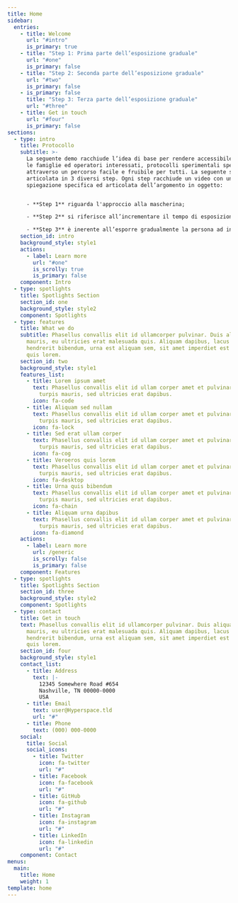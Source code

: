 ```yaml
---
title: Home
sidebar:
  entries:
    - title: Welcome
      url: "#intro"
      is_primary: true
    - title: "Step 1: Prima parte dell’esposizione graduale"
      url: "#one"
      is_primary: false
    - title: "Step 2: Seconda parte dell’esposizione graduale"
      url: "#two"
      is_primary: false
    - is_primary: false
      title: "Step 3: Terza parte dell’esposizione graduale"
      url: "#three"
    - title: Get in touch
      url: "#four"
      is_primary: false
sections:
  - type: intro
    title: Protocollo
    subtitle: >-
      La seguente demo racchiude l’idea di base per rendere accessibile a tutte
      le famiglie ed operatori interessati, protocolli sperimentali specifici,
      attraverso un percorso facile e fruibile per tutti. La seguente sezione è
      articolata in 3 diversi step. Ogni step racchiude un video con una
      spiegazione specifica ed articolata dell’argomento in oggetto:


      - **Step 1** riguarda l'approccio alla mascherina;

      - **Step 2** si riferisce all’incrementare il tempo di esposizione;

      - **Step 3** è inerente all’esporre gradualmente la persona ad indossare la mascherina.
    section_id: intro
    background_style: style1
    actions:
      - label: Learn more
        url: "#one"
        is_scrolly: true
        is_primary: false
    component: Intro
  - type: spotlights
    title: Spotlights Section
    section_id: one
    background_style: style2
    component: Spotlights
  - type: features
    title: What we do
    subtitle: Phasellus convallis elit id ullamcorper pulvinar. Duis aliquam turpis
      mauris, eu ultricies erat malesuada quis. Aliquam dapibus, lacus eget
      hendrerit bibendum, urna est aliquam sem, sit amet imperdiet est velit
      quis lorem.
    section_id: two
    background_style: style1
    features_list:
      - title: Lorem ipsum amet
        text: Phasellus convallis elit id ullam corper amet et pulvinar. Duis aliquam
          turpis mauris, sed ultricies erat dapibus.
        icon: fa-code
      - title: Aliquam sed nullam
        text: Phasellus convallis elit id ullam corper amet et pulvinar. Duis aliquam
          turpis mauris, sed ultricies erat dapibus.
        icon: fa-lock
      - title: Sed erat ullam corper
        text: Phasellus convallis elit id ullam corper amet et pulvinar. Duis aliquam
          turpis mauris, sed ultricies erat dapibus.
        icon: fa-cog
      - title: Veroeros quis lorem
        text: Phasellus convallis elit id ullam corper amet et pulvinar. Duis aliquam
          turpis mauris, sed ultricies erat dapibus.
        icon: fa-desktop
      - title: Urna quis bibendum
        text: Phasellus convallis elit id ullam corper amet et pulvinar. Duis aliquam
          turpis mauris, sed ultricies erat dapibus.
        icon: fa-chain
      - title: Aliquam urna dapibus
        text: Phasellus convallis elit id ullam corper amet et pulvinar. Duis aliquam
          turpis mauris, sed ultricies erat dapibus.
        icon: fa-diamond
    actions:
      - label: Learn more
        url: /generic
        is_scrolly: false
        is_primary: false
    component: Features
  - type: spotlights
    title: Spotlights Section
    section_id: three
    background_style: style2
    component: Spotlights
  - type: contact
    title: Get in touch
    text: Phasellus convallis elit id ullamcorper pulvinar. Duis aliquam turpis
      mauris, eu ultricies erat malesuada quis. Aliquam dapibus, lacus eget
      hendrerit bibendum, urna est aliquam sem, sit amet imperdiet est velit
      quis lorem.
    section_id: four
    background_style: style1
    contact_list:
      - title: Address
        text: |-
          12345 Somewhere Road #654
          Nashville, TN 00000-0000
          USA
      - title: Email
        text: user@Hyperspace.tld
        url: "#"
      - title: Phone
        text: (000) 000-0000
    social:
      title: Social
      social_icons:
        - title: Twitter
          icon: fa-twitter
          url: "#"
        - title: Facebook
          icon: fa-facebook
          url: "#"
        - title: GitHub
          icon: fa-github
          url: "#"
        - title: Instagram
          icon: fa-instagram
          url: "#"
        - title: LinkedIn
          icon: fa-linkedin
          url: "#"
    component: Contact
menus:
  main:
    title: Home
    weight: 1
template: home
---
```

